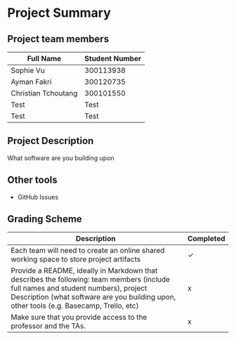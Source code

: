 # Project Summary

## Project team members

| Full Name | Student Number |
|------|------|
| Sophie Vu | 300113938|
| Ayman Fakri | 300120735 |
| Christian Tchoutang | 300101550 |
| Test | Test |
| Test | Test |

## Project Description
What software are you building upon

## Other tools
-  GitHub Issues


## Grading Scheme

| Description | Completed |
|------|------|
| Each team will need to create an online shared working space to store project artifacts | &check; |
| Provide a README, ideally in Markdown that describes the following: team members (include full names and student numbers), project Description (what software are you building upon, other tools (e.g. Basecamp, Trello, etc) | x |
| Make sure that you provide access to the professor and the TAs. | x |

